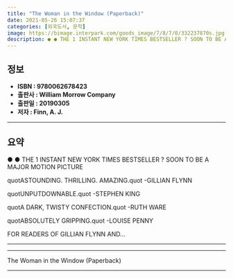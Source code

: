 ```yaml
---
title: "The Woman in the Window (Paperback)"
date: 2021-05-26 15:07:37
categories: [외국도서, 문학]
image: https://bimage.interpark.com/goods_image/7/8/7/0/332237870s.jpg
description: ● ● THE 1 INSTANT NEW YORK TIMES BESTSELLER ? SOON TO BE A MAJOR MOTION PICTURE quotASTOUNDING. THRILLING. AMAZING.quot -GILLIAN FLYNN quotUNPUTDOWNABLE.quo
---
```


## **정보**

- **ISBN : 9780062678423**
- **출판사 : William Morrow   Company**
- **출판일 : 20190305**
- **저자 : Finn, A. J.**

------



## **요약**

●  ●  THE 1 INSTANT NEW YORK TIMES BESTSELLER ? SOON TO BE A MAJOR MOTION PICTURE

quotASTOUNDING. THRILLING. AMAZING.quot -GILLIAN FLYNN

quotUNPUTDOWNABLE.quot -STEPHEN KING

quotA DARK, TWISTY CONFECTION.quot -RUTH WARE

quotABSOLUTELY GRIPPING.quot -LOUISE PENNY

FOR READERS OF GILLIAN FLYNN AND... 

------



------


The Woman in the Window (Paperback) 

------


